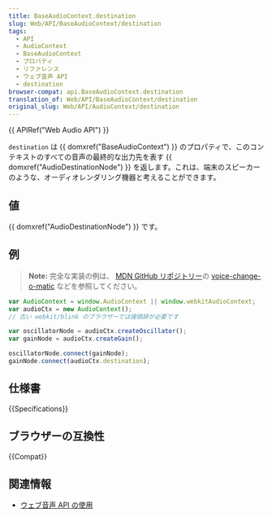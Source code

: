 ```yaml
---
title: BaseAudioContext.destination
slug: Web/API/BaseAudioContext/destination
tags:
  - API
  - AudioContext
  - BaseAudioContext
  - プロパティ
  - リファレンス
  - ウェブ音声 API
  - destination
browser-compat: api.BaseAudioContext.destination
translation_of: Web/API/BaseAudioContext/destination
original_slug: Web/API/AudioContext/destination
---
```

{{ APIRef("Web Audio API") }}

`destination` は {{ domxref("BaseAudioContext") }} のプロパティで、このコンテキストのすべての音声の最終的な出力先を表す {{ domxref("AudioDestinationNode") }} を返します。これは、端末のスピーカーのような、オーディオレンダリング機器と考えることができます。

## 値

{{ domxref("AudioDestinationNode") }} です。

## 例

> **Note:** 完全な実装の例は、 [MDN GitHub リポジトリー](https://github.com/mdn/)の [voice-change-o-matic](https://github.com/mdn/voice-change-o-matic) などを参照してください。

```js
var AudioContext = window.AudioContext || window.webkitAudioContext;
var audioCtx = new AudioContext();
// 古い webkit/blink のブラウザーでは接頭辞が必要です

var oscillatorNode = audioCtx.createOscillator();
var gainNode = audioCtx.createGain();

oscillatorNode.connect(gainNode);
gainNode.connect(audioCtx.destination);
```

## 仕様書

{{Specifications}}

## ブラウザーの互換性

{{Compat}}

## 関連情報

- [ウェブ音声 API の使用](/ja/docs/Web/API/Web_Audio_API/Using_Web_Audio_API)
